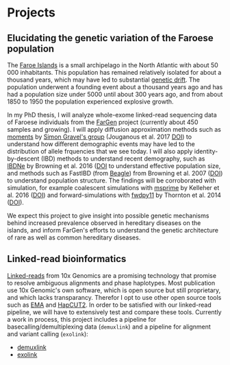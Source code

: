 # Projects

## Elucidating the genetic variation of the Faroese population

The [Faroe Islands](https://en.wikipedia.org/wiki/Faroe_Islands) is a small archipelago in the North Atlantic with about 50 000 inhabitants. This population has remained relatively isolated for about a thousand years, which may have led to substantial [genetic drift](https://en.wikipedia.org/wiki/Genetic_drift). The population underwent a founding event about a thousand years ago and has had a population size under 5000 until about 300 years ago, and from about 1850 to 1950 the population experienced explosive growth.

In my PhD thesis, I will analyze whole-exome linked-read sequencing data of Faroese individuals from the [FarGen](https://www.fargen.fo) project (currently about 450 samples and growing). I will apply diffusion approximation methods such as [moments](https://bitbucket.org/simongravel/moments/src/master/) by [Simon Gravel's group](http://simongravel.lab.mcgill.ca/Home.html) (Jouganous et al. 2017 [DOI](https://doi.org/10.1534/genetics.117.200493)) to understand how different demographic events may have led to the distribution of allele frquencies that we see today. I will also apply identity-by-descent (IBD) methods to understand recent demography, such as [IBDNe](https://faculty.washington.edu/browning/ibdne.html) by Browning et al. 2016 ([DOI](https://doi.org/10.1016/j.ajhg.2015.07.012) to understand effective population size, and methods such as FastIBD (from [Beagle](https://faculty.washington.edu/browning/beagle/beagle.html)) from Browning et al. 2007 ([DOI](https://doi.org/10.1086/521987)) to understand population structure. The findings will be corroborated with simulation, for example coalescent simulations with [msprime](https://msprime.readthedocs.io/en/stable/) by Kelleher et al. 2016 ([DOI](https://doi.org/10.1371/journal.pcbi.1004842)) and forward-simulations with [fwdpy11](https://fwdpy11.readthedocs.io/en/stable/) by Thornton et al. 2014 ([DOI](https://doi.org/10.1534/genetics.114.165019)).

We expect this project to give insight into possible genetic mechanisms behind increased prevalence observed in hereditary diseases on the islands, and inform FarGen's efforts to understand the genetic architecture of rare as well as common hereditary diseases.

## Linked-read bioinformatics

[Linked-reads](https://www.10xgenomics.com/linked-reads/) from 10x Genomics are a promising technology that promise to resolve ambiguous alignments and phase haplotypes. Most publication use 10x Genomic's own software, which is open source but still proprietary, and which lacks transparancy. Therefor I opt to use other open source tools such as [EMA](https://github.com/arshajii/ema/) and [HapCUT2](https://github.com/vibansal/HapCUT2). In order to be satisfied with our linked-read pipeline, we will have to extensively test and compare these tools. Currently a work in process, this project includes a pipeline for basecalling/demultiplexing data (`demuxlink`) and a pipeline for alignment and variant calling (`exolink`):

* [demuxlink](https://github.com/olavurmortensen/demuxlink)
* [exolink](https://github.com/ilegusavnid/exolink)



